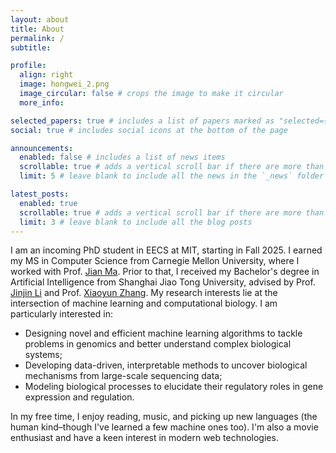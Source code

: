 ```yaml
---
layout: about
title: About
permalink: /
subtitle:

profile:
  align: right
  image: hongwei_2.png
  image_circular: false # crops the image to make it circular
  more_info:

selected_papers: true # includes a list of papers marked as "selected={true}"
social: true # includes social icons at the bottom of the page

announcements:
  enabled: false # includes a list of news items
  scrollable: true # adds a vertical scroll bar if there are more than 3 news items
  limit: 5 # leave blank to include all the news in the `_news` folder

latest_posts:
  enabled: true
  scrollable: true # adds a vertical scroll bar if there are more than 3 new posts items
  limit: 3 # leave blank to include all the blog posts
---
```


I am an incoming PhD student in EECS at MIT, starting in Fall 2025.
I earned my MS in Computer Science from Carnegie Mellon University, where I worked with Prof. [Jian Ma](https://www.cs.cmu.edu/~jianma/).
Prior to that, I received my Bachelor's degree in Artificial Intelligence from Shanghai Jiao Tong University, advised by Prof. [Jinjin Li](https://www.aimslab.cn/) and Prof. [Xiaoyun Zhang](https://mediabrain.sjtu.edu.cn/xiaoyun-zhang/).
My research interests lie at the intersection of machine learning and computational biology.
I am particularly interested in:

- Designing novel and efficient machine learning algorithms to tackle problems in genomics and better understand complex biological systems;
- Developing data-driven, interpretable methods to uncover biological mechanisms from large-scale sequencing data;
- Modeling biological processes to elucidate their regulatory roles in gene expression and regulation.

In my free time, I enjoy reading, music, and picking up new languages (the human kind–though I've learned a few machine ones too).
I'm also a movie enthusiast and have a keen interest in modern web technologies.
